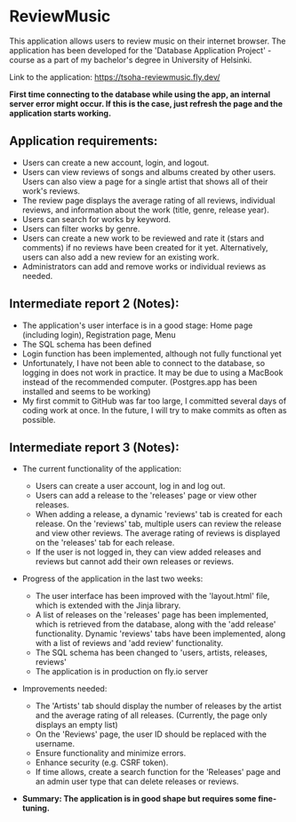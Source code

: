 # ReviewMusic

This application allows users to review music on their internet browser. The application has been developed for the 'Database Application Project' -course as a part of my bachelor's degree in University of Helsinki.

Link to the application: https://tsoha-reviewmusic.fly.dev/

__First time connecting to the database while using the app, an internal server error might occur. If this is the case, just refresh the page and the application starts working.__

## Application requirements:
* Users can create a new account, login, and logout.
* Users can view reviews of songs and albums created by other users. Users can also view a page for a single artist that shows all of their work's reviews.
* The review page displays the average rating of all reviews, individual reviews, and information about the work (title, genre, release year).
* Users can search for works by keyword.
* Users can filter works by genre.
* Users can create a new work to be reviewed and rate it (stars and comments) if no reviews have been created for it yet. Alternatively, users can also add a new review for an existing work.
* Administrators can add and remove works or individual reviews as needed.

## Intermediate report 2 (Notes):
* The application's user interface is in a good stage: Home page (including login), Registration page, Menu
* The SQL schema has been defined
* Login function has been implemented, although not fully functional yet
* Unfortunately, I have not been able to connect to the database, so logging in does not work in practice. It may be due to using a MacBook instead of the recommended computer. (Postgres.app has been installed and seems to be working)
* My first commit to GitHub was far too large, I committed several days of coding work at once. In the future, I will try to make commits as often as possible.

## Intermediate report 3 (Notes):
* The current functionality of the application:
  - Users can create a user account, log in and log out.
  - Users can add a release to the 'releases' page or view other releases.
  - When adding a release, a dynamic 'reviews' tab is created for each release. On the 'reviews' tab, multiple users can review the release and view other reviews. The average rating of reviews is displayed on the 'releases' tab for each release.
  - If the user is not logged in, they can view added releases and reviews but cannot add their own releases or reviews.
  
* Progress of the application in the last two weeks:
  - The user interface has been improved with the 'layout.html' file, which is extended with the Jinja library.
  - A list of releases on the 'releases' page has been implemented, which is retrieved from the database, along with the 'add release' functionality. Dynamic 'reviews' tabs have been implemented, along with a list of reviews and 'add review' functionality.
  - The SQL schema has been changed to 'users, artists, releases, reviews'
  - The application is in production on fly.io server

* Improvements needed:
  - The 'Artists' tab should display the number of releases by the artist and the average rating of all releases. (Currently, the page only displays an empty list)
  - On the 'Reviews' page, the user ID should be replaced with the username.
  - Ensure functionality and minimize errors.
  - Enhance security (e.g. CSRF token).
  - If time allows, create a search function for the 'Releases' page and an admin user type that can delete releases or reviews.

 * __Summary: The application is in good shape but requires some fine-tuning.__
